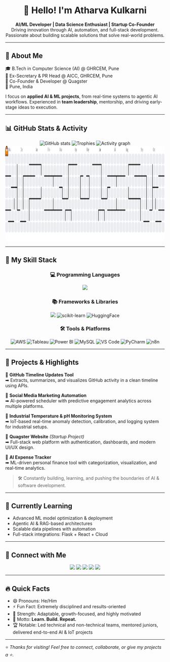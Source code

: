 <h1 align="center">👋 Hello! I'm Atharva Kulkarni</h1>

<div align="center">
  <b>AI/ML Developer | Data Science Enthusiast | Startup Co-Founder</b>  
  <br/>
  Driving innovation through AI, automation, and full-stack development. Passionate about building scalable solutions that solve real-world problems.
</div>

---

## 🚀 About Me  

🎓 B.Tech in Computer Science (AI) @ GHRCEM, Pune  
💫 Ex-Secretary & PR Head @ AICC, GHRCEM, Pune  
🚀 Co-Founder & Developer @ Quagster  
📍 Pune, India  

I focus on **applied AI & ML projects**, from real-time systems to agentic AI workflows. Experienced in **team leadership**, mentorship, and driving early-stage ideas to execution.

---

## 📊 GitHub Stats & Activity  

<div align="center">
  <img src="https://github-readme-stats.vercel.app/api?username=Atharva-Kulkarni-694&show_icons=true&theme=dracula&count_private=true" height="150" alt="GitHub stats" />
  <img src="https://github-profile-trophy.vercel.app?username=Atharva-Kulkarni-694&theme=dracula&margin-w=8&margin-h=8" height="150" alt="Trophies" />
  <img src="https://github-readme-activity-graph.vercel.app/graph?username=Atharva-Kulkarni-694&theme=dracula&area=true&radius=16" height="300" alt="Activity graph" />
</div>

<div align="center">
  <img src="https://raw.githubusercontent.com/Atharva-Kulkarni-694/Atharva-Kulkarni-694/output/pacman-contribution-graph.svg" height="300" alt="Pacman contribution graph" />
</div>

---

## 🔧 My Skill Stack  

<div align="center">

### 💻 Programming Languages  
<img src="https://skillicons.dev/icons?i=python,js,html,css,php" height="50" />

### 📚 Frameworks & Libraries  
<img src="https://skillicons.dev/icons?i=tensorflow,pytorch,opencv,react" height="50" />  
<img src="https://avatars.githubusercontent.com/u/356106?s=200&v=4" height="50" alt="scikit-learn"/>  
<img src="https://huggingface.co/front/assets/huggingface_logo.svg" height="50" alt="HuggingFace"/>  

### 🛠️ Tools & Platforms  
<img src="https://cdn.jsdelivr.net/gh/devicons/devicon/icons/amazonwebservices/amazonwebservices-original.svg" height="40" alt="AWS"/>  
<img src="https://cdn.worldvectorlogo.com/logos/tableau-software.svg" height="40" alt="Tableau"/>  
<img src="https://upload.wikimedia.org/wikipedia/commons/c/cf/New_Power_BI_Logo.svg" height="40" alt="Power BI"/>  
<img src="https://cdn.jsdelivr.net/gh/devicons/devicon/icons/mysql/mysql-original.svg" height="40" alt="MySQL"/>  
<img src="https://cdn.jsdelivr.net/gh/devicons/devicon/icons/vscode/vscode-original.svg" height="40" alt="VS Code"/>  
<img src="https://cdn.jsdelivr.net/gh/devicons/devicon/icons/pycharm/pycharm-original.svg" height="40" alt="PyCharm"/>  
<img src="https://avatars.githubusercontent.com/u/45487711?s=200&v=4" height="40" alt="n8n"/>  

</div>

---

## 📂 Projects & Highlights  

🔹 **GitHub Timeline Updates Tool**  
➡ Extracts, summarizes, and visualizes GitHub activity in a clean timeline using APIs.  

🔹 **Social Media Marketing Automation**  
➡ AI-powered scheduler with predictive engagement analytics across multiple platforms.  

🔹 **Industrial Temperature & pH Monitoring System**  
➡ IoT-based real-time anomaly detection, calibration, and logging system for industrial setups.  

🔹 **Quagster Website** *(Startup Project)*  
➡ Full-stack web platform with authentication, dashboards, and modern UI/UX design.  

🔹 **AI Expense Tracker**  
➡ ML-driven personal finance tool with categorization, visualization, and real-time analytics.  

> 🛠️ Constantly building, learning, and pushing the boundaries of AI & software development.

---

## 🧠 Currently Learning  

- Advanced ML model optimization & deployment  
- Agentic AI & RAG-based architectures  
- Scalable data pipelines with automation  
- Full-stack integrations: Flask + React + Cloud  

---

## 🤝 Connect with Me  

<div align="center">
  <a href="mailto:kulkarniatharva879@gmail.com"><img src="https://img.shields.io/badge/Gmail-D14836?logo=gmail&logoColor=white&style=for-the-badge" height="30"/></a>
  <a href="https://atharvakulkarniport.netlify.app"><img src="https://img.shields.io/badge/Portfolio-000000?logo=vercel&logoColor=white&style=for-the-badge" height="30"/></a>
  <a href="https://linkedin.com/in/atharva-kulkarni-049750271"><img src="https://img.shields.io/badge/LinkedIn-0077B5?logo=linkedin&logoColor=white&style=for-the-badge" height="30"/></a>
  <a href="https://github.com/Atharva-Kulkarni-694"><img src="https://img.shields.io/badge/GitHub-181717?logo=github&logoColor=white&style=for-the-badge" height="30"/></a>
  <a href="https://twitter.com/AtharvaK1326"><img src="https://img.shields.io/badge/Twitter-1DA1F2?logo=twitter&logoColor=white&style=for-the-badge" height="30"/></a>
</div>

---

## 🔥 Quick Facts  

- 😄 Pronouns: He/Him  
- ⚡ Fun Fact: Extremely disciplined and results-oriented  
- 💪 Strength: Adaptable, growth-focused, and highly motivated  
- 💬 Motto: **Learn. Build. Repeat.**  
- 🏆 Notable: Led technical and non-technical teams, mentored juniors, delivered end-to-end AI & IoT projects  

---

⭐️ *Thanks for visiting! Feel free to connect, collaborate, or give my projects a ⭐️.*
